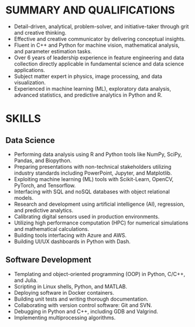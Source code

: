 ﻿# SUMMARY AND QUALIFICATIONS

*	Detail-driven, analytical, problem-solver, and initiative-taker through grit and creative thinking.
*	Effective and creative communicator by delivering conceptual insights.
*	Fluent in C++ and Python for machine vision, mathematical analysis, and parameter estimation tasks.
*	Over 6 years of leadership experience in feature engineering and data collection directly applicable in 
fundamental science and data science applications.
*	Subject matter expert in physics, image processing, and data visualization.
*	Experienced in machine learning (ML), exploratory data analysis, advanced statistics, and predictive 
analytics in Python and R.

# SKILLS

## Data Science
*	Performing data analysis using R and Python tools like NumPy, SciPy, Pandas, and Biopython.
*	Preparing presentations with non-technical stakeholders utilizing industry standards including 
PowerPoint, Jupyter, and Matplotlib.
*	Exploiting machine learning (ML) tools with Scikit-Learn, OpenCV, PyTorch, and Tensorflow.
*	Interfacing with SQL and noSQL databases with object relational models.
*	Research and development using artificial intelligence (AI), regression, and predictive analytics.
*	Calibrating digital sensors used in production environments.
*	Utilizing high performance computation (HPC) for numerical simulations and mathematical 
calculations.
*	Building tools interfacing with Azure and AWS.
*	Building UI/UX dashboards in Python with Dash.

## Software Development
*	Templating and object-oriented programming (OOP) in Python, C/C++, and Julia.
*	Scripting in Linux shells, Python, and MATLAB.
*	Deploying software in Docker containers.
*	Building unit tests and writing thorough documentation.
*	Collaborating with version control software: Git and SVN.
*	Debugging in Python and C++, including GDB and Valgrind.
*	Implementing multiprocessing algorithms.

